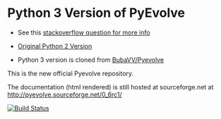 # Python 3 Version of PyEvolve


- See this [stackoverflow question for more info](https://stackoverflow.com/questions/38647052/use-pyevolve-in-python-3/41539338)

- [Original Python 2 Version](https://github.com/perone/Pyevolve)

- Python 3 version is cloned from [BubaVV/Pyevolve](https://github.com/BubaVV/Pyevolve)




This is the new official Pyevolve repository.

The documentation (html rendered) is still hosted at sourceforge.net at http://pyevolve.sourceforge.net/0_6rc1/

[![Build Status](https://travis-ci.org/BubaVV/Pyevolve.svg?branch=master)](https://travis-ci.org/BubaVV/Pyevolve)

